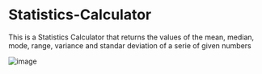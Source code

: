 # Statistics-Calculator
This is a Statistics Calculator that returns the values of the mean, median, mode, range, variance and standar deviation of a serie of given numbers


![image](https://github.com/user-attachments/assets/0e51628b-b29e-4584-ab5e-6c194fd46181)
